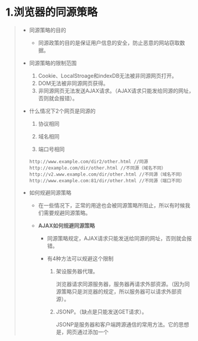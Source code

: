 # 1.浏览器的同源策略

> - 同源策略的目的
>
>   - 同源政策的目的是保证用户信息的安全，防止恶意的网站窃取数据。
>
> - 同源策略的限制范围
>
>   1. Cookie、LocalStroage和indexDB无法被非同源网页打开。
>   2. DOM无法被非同源网页获得。
>   3. 非同源网页无法发送AJAX请求。（AJAX请求只能发给同源的网址，否则就会报错）。
>
> - 什么情况下2个网页是同源的
>
>   1. 协议相同
>
>   2. 域名相同
>
>   3. 端口号相同
>
>   ```{}
>   http://www.example.com/dir2/other.html //同源
>   http://example.com/dir/other.html //不同源（域名不同）
>   http://v2.www.example.com/dir/other.html //不同源（域名不同）
>   http://www.example.com:81/dir/other.html //不同源（端口不同）
>
> - 如何规避同源策略
>
>   - 在一些情况下，正常的用途也会被同源策略所阻止，所以有时候我们需要规避同源策略。
>
>   - **AJAX如何规避同源策略**
>
>     - 同源策略规定，AJAX请求只能发送给同源的网址，否则就会报错。
>
>     - 有4种方法可以规避这个限制
>
>       1. 架设服务器代理。
>
>          浏览器请求同源服务器，服务器再请求外部资源。（因为同源策略只是浏览器的规定，所以服务器可以请求外部资源）。
>
>       2. JSONP。（缺点是只能发送GET请求）。
>
>          JSONP是服务器和客户端跨源通信的常用方法。它的思想是，网页通过添加一个<script>元素，向服务器请求JSON数据，这种做法不受同源策略限制；服务器在收到请求后，会将数据放在一个指定名字的回调函数里传回来。
>
>          ```{javascript}
>          function addScriptTag(src) {
>            var script = document.createElement('script');
>            script.setAttribute("type","text/javascript");
>            script.src = src;
>            document.body.appendChild(script);
>          }
>          
>          window.onload = function () {
>            addScriptTag('http://example.com/ip?callback=foo'); //callback参数用来指定回调函数的名字，同时需要定义一个同名回调函数，等服务器传回数据，foo()函数就会立刻运行
>          }
>          
>          function foo(data) {
>            console.log('Your public IP address is: ' + data.ip);
>          };
>          ```
>
>        3. WebSocket
>        4. CORS（跨域资源分享），CORS允许发送任一类型的请求。
>
> - 

# 2. JSONP的服务器端应该如何设置

> 服务器端在接收到客户端的请求之后，会从URL中解析出回调函数的函数名，如foo，然后会把要返回的JSON数据放入函数的参数部分返回，如return foo(data)，因为我们是使用<script>标签请求的数据，数据返回之后，浏览器会立即把返回的数据当成JavaScript代码执行。

# 3.CORS解决方案

> CORS允许浏览器向跨源服务器，发出XMLHttpRequest请求，从而克服了AJAX只能同源使用的限制。（浏览器向不同源服务器发出AJAX请求会被禁止）。（同源策略不禁止src或href的资源加载，这是JSONP的基础）。 
>
> 

# 4.页面加载的时候浏览器做了哪些工作

> 1. 首先浏览器会把HTML解析成一个DOM树，这个DOM树包含了display: none;和JavaScript动态添加的结点。
> 2. 浏览器会解析CSS并计算每个DOM结点的样式，这个过程就是根据CSS选择器确定每个结点要使用什么样式。（如果没有提供样式，浏览器也会计算样式，因为浏览器有一个自带的默认样式表）。
> 3. 浏览器会遍历DOM元素及其计算样式，然后构造一个布局树，这个树的每个结点会带有坐标和大小信息（布局树中不包含display: none;的元素但是包含visbility: hidden;的元素）。
> 4. 浏览器根据布局树进行渲染，渲染的时候会考虑层叠。

# 5.回流和重绘

> 回流开销更大，重绘开销较小。
>
> 当布局树（render树）的坐标或大小发生改变的时候，会引起回流。
>
> 当布局树（render树）的样式发生改变的时候，会引起重绘。
>
> display: none;会引起回流（因为display: none;不在布局树中占据空间，会引起坐标改变），visbility: hidden;会引起回流。

